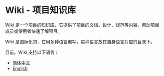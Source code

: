 # Wiki - 项目知识库

Wiki 是一个项目的知识库，它提供了项目的文档、设计、规范等内容，帮助项目成员或使用者快速了解项目。

Wiki 是国际化的，它用多种语言编写，每种语言放在自身语言对应的目录下。

目前，Wiki 支持以下语言：

- [简体中文](zh_CN/README.md)
- [English](en_US/README.md)
